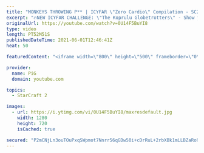 ```yaml
---
title: "MONKEYS THROWING P** | ICYFAR \"Zero Cardio\" Compilation - SC2"
excerpt: "🔥NEW ICYFAR CHALLENGE: \"The Koprulu Globetrotters\" - Show your flair and style with micro heavy strats! Send submissions to eonblu95@gmail.com as attachment AND only ICYFAR as the subject. Max 1 replay per person. Latest submission is on the 13th February.  0:00 Game 1: Dragged into a Mud Fight 17:48"
originalUrl: https://youtube.com/watch?v=0U14F5BuYI8
type: video
length: PT52M51S
publishedDateTime: 2021-06-01T12:46:41Z
heat: 50

featuredContent: "<iframe width=\"800\" height=\"500\" frameborder=\"0\" src=\"https://www.youtube.com/embed/0U14F5BuYI8\" allow=\"accelerometer; autoplay; encrypted-media; gyroscope; picture-in-picture\" allowfullscreen></iframe>"

provider:
  name: PiG
  domain: youtube.com

topics:
  - StarCraft 2

images:
  - url: https://i.ytimg.com/vi/0U14F5BuYI8/maxresdefault.jpg
    width: 1280
    height: 720
    isCached: true

secured: "P2mCNjLn3ouTOuPxqSWpmot7Nnrr56qGDw50i+cDrRuL+2rbXBk1mLLBZaRo9eOjHwP/LRdUz7nHKKvZ5NpsSiVcLHydQL3barnh6zldpS2GrUcu7HPs3gwnIgtb7o2k8IXTaPxQb1Rn0W5EeM5N3vjBumN0gb4n+/mh88hBKaPB2IPI3vVTZvCq3dxGA1nY7fSYbj9heF5R16tpM32dwXntcZ9O05FxC+y8GqCHqL7jpDRS+oVQkXBvpq3SChQ2U7VFCD7fdwjtnLmsXc8w2eGu2TkBkgNHBqNyRB62+6GqHOxgLHy0GoS3ZUoTZH58Ulqs0ylwI8DH8Yw7BzRmeObBAV31Kg8BF18zdaswuweecpcVlCuHH9jCBBoIGMJW1ZV8UkAdjzdqCr4Xla98z8Vne8LSqqBorL0YEZ/bPKo=;FCHNg2yYeYp7GEhKlapIaQ=="
---
```



